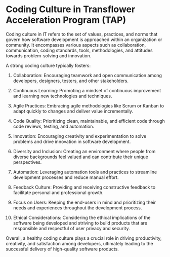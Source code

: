 #  Coding Culture in Transflower Acceleration Program (TAP)
Coding culture in IT refers to the set of values, practices, and norms that govern how software development is approached within an organization or community. It encompasses various aspects such as collaboration, communication, coding standards, tools, methodologies, and attitudes towards problem-solving and innovation.

A strong coding culture typically fosters:

1. Collaboration: Encouraging teamwork and open communication among developers, designers, testers, and other stakeholders.

2. Continuous Learning: Promoting a mindset of continuous improvement and learning new technologies and techniques.

3. Agile Practices: Embracing agile methodologies like Scrum or Kanban to adapt quickly to changes and deliver value incrementally.

4. Code Quality: Prioritizing clean, maintainable, and efficient code through code reviews, testing, and automation.

5. Innovation: Encouraging creativity and experimentation to solve problems and drive innovation in software development.

6. Diversity and Inclusion: Creating an environment where people from diverse backgrounds feel valued and can contribute their unique perspectives.

7. Automation: Leveraging automation tools and practices to streamline development processes and reduce manual effort.

8. Feedback Culture: Providing and receiving constructive feedback to facilitate personal and professional growth.

9. Focus on Users: Keeping the end-users in mind and prioritizing their needs and experiences throughout the development process.

10. Ethical Considerations: Considering the ethical implications of the software being developed and striving to build products that are responsible and respectful of user privacy and security.

Overall, a healthy coding culture plays a crucial role in driving productivity, creativity, and satisfaction among developers, ultimately leading to the successful delivery of high-quality software products.
